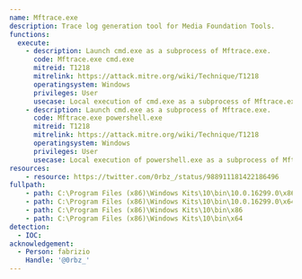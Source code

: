 ```yaml
---
name: Mftrace.exe
description: Trace log generation tool for Media Foundation Tools.
functions:
  execute:
    - description: Launch cmd.exe as a subprocess of Mftrace.exe.
      code: Mftrace.exe cmd.exe
      mitreid: T1218
      mitrelink: https://attack.mitre.org/wiki/Technique/T1218
      operatingsystem: Windows
      privileges: User
      usecase: Local execution of cmd.exe as a subprocess of Mftrace.exe.
    - description: Launch cmd.exe as a subprocess of Mftrace.exe.
      code: Mftrace.exe powershell.exe
      mitreid: T1218
      mitrelink: https://attack.mitre.org/wiki/Technique/T1218
      operatingsystem: Windows
      privileges: User
      usecase: Local execution of powershell.exe as a subprocess of Mftrace.exe.
resources:
    - resource: https://twitter.com/0rbz_/status/988911181422186496
fullpath:
    - path: C:\Program Files (x86)\Windows Kits\10\bin\10.0.16299.0\x86
    - path: C:\Program Files (x86)\Windows Kits\10\bin\10.0.16299.0\x64
    - path: C:\Program Files (x86)\Windows Kits\10\bin\x86
    - path: C:\Program Files (x86)\Windows Kits\10\bin\x64
detection:
  - IOC: 
acknowledgement:
  - Person: fabrizio
    Handle: '@0rbz_'
---
```

